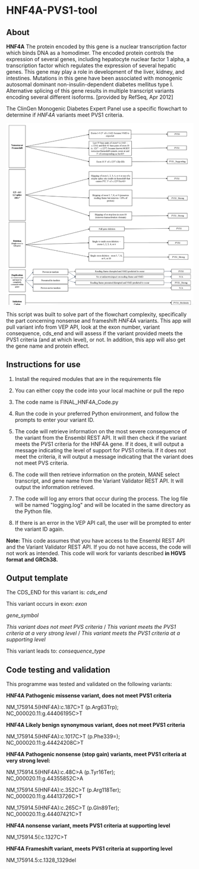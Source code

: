 # **HNF4A-PVS1-tool**

## **About**

**HNF4A** The protein encoded by this gene is a nuclear transcription factor which binds DNA as a homodimer.
The encoded protein controls the expression of several genes, including hepatocyte nuclear factor 1 alpha,
a transcription factor which regulates the expression of several hepatic genes. This gene may play a role in development
of the liver, kidney, and intestines. Mutations in this gene have been associated with monogenic autosomal dominant 
non-insulin-dependent diabetes mellitus type I. Alternative splicing of this gene results in multiple transcript 
variants encoding several different isoforms. [provided by RefSeq, Apr 2012]

The ClinGen Monogenic Diabetes Expert Panel use a specific flowchart to determine if _HNF4A_ variants meet PVS1 criteria. 


![img.png](img.png)


This script was built to solve part of the flowchart complexity, specifically the part concerning nonsense and frameshift _HNF4A_ variants.
This app will pull variant info from VEP API, look at the exon number, variant consequence, cds_end and will assess if the variant provided meets the PVS1 
criteria (and at which level), or not. In addition, this app will also get the gene name and protein effect.

## **Instructions for use**

1) Install the required modules that are in the requirements file 

2) You can either copy the code into your local machine or pull the repo 

3) The code name is FINAL_HNF4A_Code.py 

4) Run the code in your preferred Python environment, and follow the prompts to enter your variant ID.

5) The code will retrieve information on the most severe consequence of the variant from the Ensembl REST API. 
It will then check if the variant meets the PVS1 criteria for the HNF4A gene. If it does, it will output 
a message indicating the level of support for PVS1 criteria. If it does not meet the criteria, 
it will output a message indicating that the variant does not meet PVS criteria.

6) The code will then retrieve information on the protein, MANE select transcript, 
and gene name from the Variant Validator REST API. It will output the information retrieved.

7) The code will log any errors that occur during the process. The log file will be named "logging.log"
and will be located in the same directory as the Python file.

8) If there is an error in the VEP API call, the user will be prompted to enter the variant ID again.

**Note:** This code assumes that you have access to the Ensembl REST API and the Variant Validator REST API. 
If you do not have access, the code will not work as intended. This code will work for variants 
described **in HGVS format and GRCh38.** 

## **Output template**
The CDS_END for this variant is:  _cds_end_

This variant occurs in exon: _exon_

 _gene_symbol_

_This variant does not meet PVS criteria_ / 
_This variant meets the PVS1 criteria at a very strong level_ /
_This variant meets the PVS1 criteria at a supporting level_

This variant leads to: _consequence_type_

## **Code testing and validation**
  
This programme was tested and validated on the following variants: 
 
**HNF4A Pathogenic missense variant, does not meet PVS1 criteria**
  
NM_175914.5(HNF4A):c.187C>T (p.Arg63Trp); NC_000020.11:g.44406195C>T

  
**HNF4A Likely benign synonymous variant, does not meet PVS1 criteria**
  
NM_175914.5(HNF4A):c.1017C>T (p.Phe339=); NC_000020.11:g.44424208C>T


**HNF4A Pathogenic nonsense (stop gain) variants, meet PVS1 criteria at very strong level:**
  
  NM_175914.5(HNF4A):c.48C>A (p.Tyr16Ter); NC_000020.11:g.44355852C>A

  NM_175914.5(HNF4A):c.352C>T (p.Arg118Ter); NC_000020.11:g.44413726C>T

  NM_175914.5(HNF4A):c.265C>T (p.Gln89Ter); NC_000020.11:g.44407421C>T
  
  
**HNF4A nonsense variant, meets PVS1 criteria at supporting level**
  
  NM_175914.5(:c.1327C>T

**HNF4A Frameshift variant, meets PVS1 criteria at supporting level**
  
  NM_175914.5:c.1328_1329del
